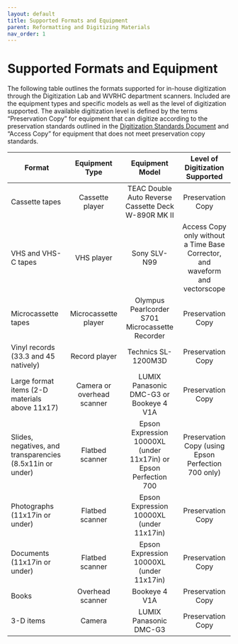 ```yaml
---
layout: default
title: Supported Formats and Equipment
parent: Reformatting and Digitizing Materials
nav_order: 1
---
```


# Supported Formats and Equipment

The following table outlines the formats supported for in-house digitization through the Digitization Lab and WVRHC department scanners. Included are the equipment types and specific models as well as the level of digitization supported. The available digitization level is defined by the terms “Preservation Copy” for equipment that can digitize according to the preservation standards outlined in the [Digitization Standards Document](https://elizajames.github.io/digital-preservation-documentation/assets/files/DigitzationStandards.docx) and “Access Copy” for equipment that does not meet preservation copy standards.   

|       __Format__                                                   |          __Equipment Type__       |                            __Equipment Model__                          |                           __Level of Digitization Supported__                       |
|----------------------------------------------------------------|:-----------------------------:|:--------------------------------------------------------------------:|:-------------------------------------------------------------------------------:|
|     Cassette tapes                                             |   Cassette player             |   TEAC Double Auto Reverse Cassette Deck W-890R MK II                |   Preservation Copy                                                             |
|     VHS and VHS-C tapes                                        |   VHS player                  |   Sony SLV-N99                                                       |   Access Copy only without a Time Base Corrector, and waveform and vectorscope  |
|     Microcassette tapes                                        |   Microcassette player        |   Olympus Pearlcorder S701 Microcassette Recorder                    |   Preservation Copy                                                             |
|     Vinyl records (33.3 and 45 natively)                       |   Record player               |   Technics SL-1200M3D                                                |   Preservation Copy                                                             |
|     Large format items (2-D materials above 11x17)             |   Camera or overhead scanner  |   LUMIX Panasonic DMC-G3 or Bookeye 4 V1A                            |   Preservation Copy                                                             |
|     Slides, negatives, and transparencies (8.5x11in or under)  |   Flatbed scanner             |   Epson Expression 10000XL  (under 11x17in) or Epson Perfection 700  |   Preservation Copy (using Epson Perfection 700 only)                           |
|     Photographs (11x17in or under)                             |   Flatbed scanner             |   Epson Expression 10000XL  (under 11x17in)                          |   Preservation Copy                                                             |
|     Documents (11x17in or under)                               |   Flatbed scanner             |   Epson Expression 10000XL  (under 11x17in)                          |   Preservation Copy                                                             |
|     Books                                                      |   Overhead scanner            |   Bookeye 4 V1A                                                      |   Preservation Copy                                                             |
|     3-D items                                                  |   Camera                      |   LUMIX Panasonic DMC-G3                                             |   Preservation Copy                                                             |